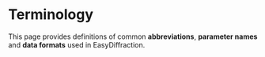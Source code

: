 # Terminology

This page provides definitions of common **abbreviations**,
**parameter names** and **data formats** used in EasyDiffraction.
